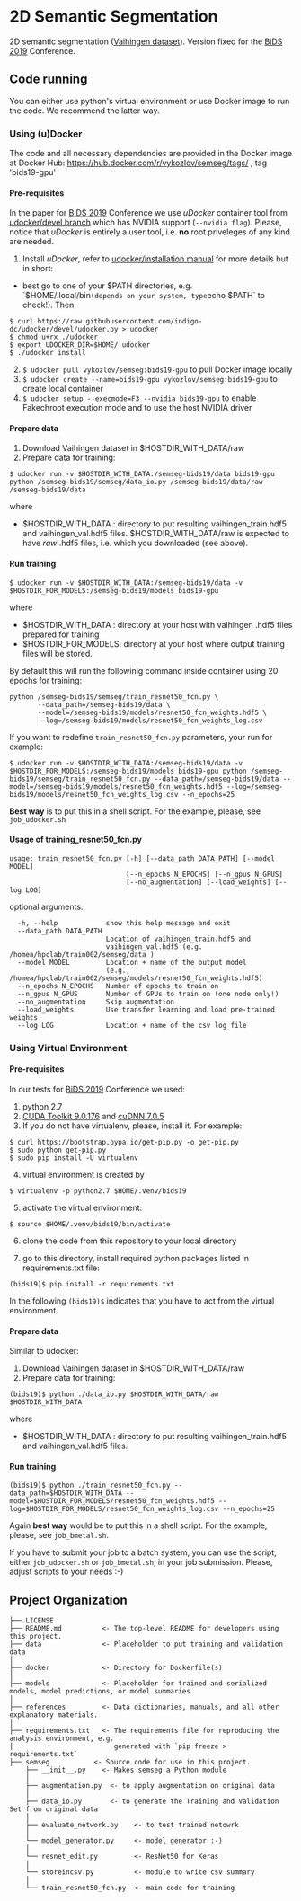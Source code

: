 2D Semantic Segmentation
==============================

2D semantic segmentation ([Vaihingen dataset](http://www2.isprs.org/commissions/comm3/wg4/2d-sem-label-vaihingen.html)). 
Version fixed for the [BiDS 2019](https://www.bigdatafromspace2019.org/QuickEventWebsitePortal/2019-conference-on-big-data-from-space-bids19/bids-2019) Conference.

## Code running

You can either use python's virtual environment or use Docker image to run the code. We recommend the latter way.

### Using (u)Docker
The code and all necessary dependencies are provided in the Docker image at Docker Hub:
https://hub.docker.com/r/vykozlov/semseg/tags/ , tag 'bids19-gpu'

#### Pre-requisites
In the paper for [BiDS 2019](https://www.bigdatafromspace2019.org/QuickEventWebsitePortal/2019-conference-on-big-data-from-space-bids19/bids-2019) Conference we use _uDocker_ container tool from [udocker/devel branch](https://github.com/indigo-dc/udocker/tree/devel) which has NVIDIA support (`--nvidia flag`). Please, notice that _uDocker_ is entirely a user tool, i.e. **no** root priveleges of any kind are needed.
1. Install _uDocker_, refer to [udocker/installation manual](https://github.com/indigo-dc/udocker/blob/devel/doc/installation_manual.md) for more details but in short:
  - best go to one of your $PATH directories, e.g. `$HOME/.local/bin` (depends on your system, type `echo $PATH` to check!). Then
  ```
  $ curl https://raw.githubusercontent.com/indigo-dc/udocker/devel/udocker.py > udocker
  $ chmod u+rx ./udocker
  $ export UDOCKER_DIR=$HOME/.udocker
  $ ./udocker install
  ```
2. `$ udocker pull vykozlov/semseg:bids19-gpu` to pull Docker image locally
3. `$ udocker create --name=bids19-gpu vykozlov/semseg:bids19-gpu` to create local container
4. `$ udocker setup --execmode=F3 --nvidia bids19-gpu` to enable Fakechroot execution mode and to use the host NVIDIA driver

#### Prepare data
1. Download Vaihingen dataset in $HOSTDIR_WITH_DATA/raw
2. Prepare data for training:
```
$ udocker run -v $HOSTDIR_WITH_DATA:/semseg-bids19/data bids19-gpu python /semseg-bids19/semseg/data_io.py /semseg-bids19/data/raw /semseg-bids19/data
```
where 
  * $HOSTDIR_WITH_DATA : directory to put resulting vaihingen_train.hdf5 and vaihingen_val.hdf5 files. $HOSTDIR_WITH_DATA/raw is expected to have _raw_ .hdf5 files, i.e. which you downloaded (see above).

#### Run training
```
$ udocker run -v $HOSTDIR_WITH_DATA:/semseg-bids19/data -v $HOSTDIR_FOR_MODELS:/semseg-bids19/models bids19-gpu
```
where 
  * $HOSTDIR_WITH_DATA : directory at your host with vaihingen .hdf5 files prepared for training
  * $HOSTDIR_FOR_MODELS: directory at your host where output training files will be stored.

By default this will run the followinig command inside container using 20 epochs for training:
```
python /semseg-bids19/semseg/train_resnet50_fcn.py \
       --data_path=/semseg-bids19/data \
       --model=/semseg-bids19/models/resnet50_fcn_weights.hdf5 \
       --log=/semseg-bids19/models/resnet50_fcn_weights_log.csv
```
If you want to redefine `train_resnet50_fcn.py` parameters, your run for example:
```
$ udocker run -v $HOSTDIR_WITH_DATA:/semseg-bids19/data -v $HOSTDIR_FOR_MODELS:/semseg-bids19/models bids19-gpu python /semseg-bids19/semseg/train_resnet50_fcn.py --data_path=/semseg-bids19/data --model=/semseg-bids19/models/resnet50_fcn_weights.hdf5 --log=/semseg-bids19/models/resnet50_fcn_weights_log.csv --n_epochs=25
```
**Best way** is to put this in a shell script. For the example, please, see `job_udocker.sh`

#### Usage of training_resnet50_fcn.py
```
usage: train_resnet50_fcn.py [-h] [--data_path DATA_PATH] [--model MODEL]
                             [--n_epochs N_EPOCHS] [--n_gpus N_GPUS]
                             [--no_augmentation] [--load_weights] [--log LOG]
```

optional arguments:
```
  -h, --help            show this help message and exit
  --data_path DATA_PATH
                        Location of vaihingen_train.hdf5 and
                        vaihingen_val.hdf5 (e.g. /homea/hpclab/train002/semseg/data )
  --model MODEL         Location + name of the output model 
                        (e.g., /homea/hpclab/train002/semseg/models/resnet50_fcn_weights.hdf5)
  --n_epochs N_EPOCHS   Number of epochs to train on
  --n_gpus N_GPUS       Number of GPUs to train on (one node only!)
  --no_augmentation     Skip augmentation
  --load_weights        Use transfer learning and load pre-trained weights
  --log LOG             Location + name of the csv log file
```

### Using Virtual Environment
#### Pre-requisites
In our tests for [BiDS 2019](https://www.bigdatafromspace2019.org/QuickEventWebsitePortal/2019-conference-on-big-data-from-space-bids19/bids-2019) Conference we used:
1. python 2.7
2. [CUDA Toolkit 9.0.176](https://developer.nvidia.com/cuda-90-download-archive) and [cuDNN 7.0.5](https://developer.nvidia.com/rdp/cudnn-archive)
3. If you do not have virtualenv, please, install it. For example:
```
$ curl https://bootstrap.pypa.io/get-pip.py -o get-pip.py
$ sudo python get-pip.py
$ sudo pip install -U virtualenv
```

4. virtual environment is created by 
```
$ virtualenv -p python2.7 $HOME/.venv/bids19
```
5. activate the virtual environment: 
```
$ source $HOME/.venv/bids19/bin/activate
```
6. clone the code from this repository to your local directory

7. go to this directory, install required python packages listed in requirements.txt file:
```
(bids19)$ pip install -r requirements.txt
```
In the following `(bids19)$` indicates that you have to act from the virtual environment.

#### Prepare data
Similar to udocker:
1. Download Vaihingen dataset in $HOSTDIR_WITH_DATA/raw
2. Prepare data for training:
```
(bids19)$ python ./data_io.py $HOSTDIR_WITH_DATA/raw $HOSTDIR_WITH_DATA
```
where 
  * $HOSTDIR_WITH_DATA : directory to put resulting vaihingen_train.hdf5 and vaihingen_val.hdf5 files. 

#### Run training
```
(bids19)$ python ./train_resnet50_fcn.py --data_path=$HOSTDIR_WITH_DATA --model=$HOSTDIR_FOR_MODELS/resnet50_fcn_weights.hdf5 --log=$HOSTDIR_FOR_MODELS/resnet50_fcn_weights_log.csv --n_epochs=25
```
Again **best way** would be to put this in a shell script. For the example, please, see `job_bmetal.sh`.

If you have to submit your job to a batch system, you can use the script, either `job_udocker.sh` or `job_bmetal.sh`, in your job submission. Please, adjust scripts to your needs :-)

## Project Organization

    ├── LICENSE
    ├── README.md          <- The top-level README for developers using this project.
    ├── data               <- Placeholder to put training and validation data
    │
    ├── docker             <- Directory for Dockerfile(s)
    │
    ├── models             <- Placeholder for trained and serialized models, model predictions, or model summaries
    │
    ├── references         <- Data dictionaries, manuals, and all other explanatory materials.
    │
    ├── requirements.txt   <- The requirements file for reproducing the analysis environment, e.g.
    │                         generated with `pip freeze > requirements.txt`
    ├── semseg           <- Source code for use in this project.
        ├── __init__.py    <- Makes semseg a Python module
        │
        ├── augmentation.py  <- to apply augmentation on original data
        │
        ├── data_io.py       <- to generate the Training and Validation Set from original data
        │
        ├── evaluate_network.py    <- to test trained netowrk
        │
        └── model_generator.py     <- model generator :-)
        │
        └── resnet_edit.py         <- ResNet50 for Keras
        │
        └── storeincsv.py          <- module to write csv summary
        │
        └── train_resnet50_fcn.py  <- main code for training


